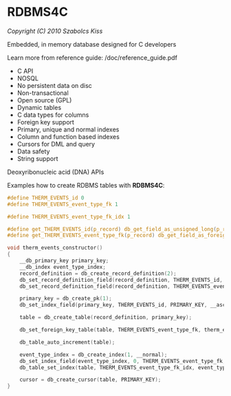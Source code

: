 # RDBMS4C

*Copyright (C) 2010  Szabolcs Kiss*

Embedded, in memory database designed for C developers

Learn more from reference guide:
/doc/reference_guide.pdf

 - C API
 - NOSQL
 - No persistent data on disc
 - Non-transactional
 - Open source (GPL)
 - Dynamic tables
 - C data types for columns
 - Foreign key support
 - Primary, unique and normal indexes
 - Column and function based indexes
 - Cursors for DML and query
 - Data safety
 - String support

Deoxyribonucleic acid (DNA) APIs



Examples how to create RDBMS tables with **RDBMS4C**:

```c
#define THERM_EVENTS_id 0
#define THERM_EVENTS_event_type_fk 1

#define THERM_EVENTS_event_type_fk_idx 1

#define get_THERM_EVENTS_id(p_record) db_get_field_as_unsigned_long(p_record, THERM_EVENTS_id)
#define get_THERM_EVENTS_event_type_fk(p_record) db_get_field_as_foreign_key_record(p_record, THERM_EVENTS_event_type_fk)
```

```c
void therm_events_constructor()
{
    __db_primary_key primary_key;
    __db_index event_type_index;
    record_definition = db_create_record_definition(2);
    db_set_record_definition_field(record_definition, THERM_EVENTS_id, "id", __NOT_NULL, __unsigned_long);
    db_set_record_definition_field(record_definition, THERM_EVENTS_event_type_fk, "event_type_fk", __NOT_NULL, __foreign_key);

    primary_key = db_create_pk(1);
    db_set_index_field(primary_key, THERM_EVENTS_id, PRIMARY_KEY, __asc);

    table = db_create_table(record_definition, primary_key);

    db_set_foreign_key_table(table, THERM_EVENTS_event_type_fk, therm_event_type_foreign_key_parent());

    db_table_auto_increment(table);

    event_type_index = db_create_index(1, __normal);
    db_set_index_field(event_type_index, 0, THERM_EVENTS_event_type_fk, __asc);
    db_table_set_index(table, THERM_EVENTS_event_type_fk_idx, event_type_index);

    cursor = db_create_cursor(table, PRIMARY_KEY);
}
```
